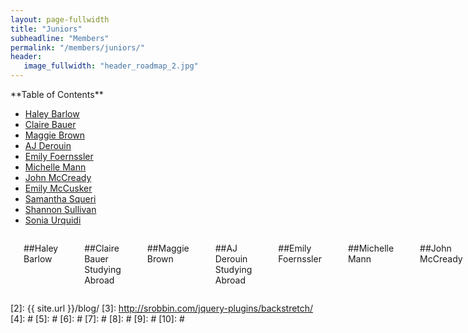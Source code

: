 ```yaml
---
layout: page-fullwidth
title: "Juniors"
subheadline: "Members"
permalink: "/members/juniors/"
header:
   image_fullwidth: "header_roadmap_2.jpg"
---
```

<div class="row">
<div class="medium-4 medium-push-8 columns" markdown="1">
<div class="panel radius" markdown="1">
**Table of Contents**

* <a href="#haley_barlow">Haley Barlow</a>
* <a href="#claire_bauer">Claire Bauer</a>
* <a href="#maggie_brown">Maggie Brown</a>
* <a href="#aj_derouin">AJ Derouin</a>
* <a href="#emily_foernssler">Emily Foernssler</a>
* <a href="#michelle_mann">Michelle Mann</a>
* <a href="#john_mccready">John McCready</a>
* <a href="#emily_mccusker">Emily McCusker</a>
* <a href="#samantha_squeri">Samantha Squeri</a>
* <a href="#shannon_sullivan">Shannon Sullivan</a>
* <a href="#sonia_urquidi">Sonia Urquidi</a>
</div>
</div><!-- /.medium-4.columns -->



<div class="medium-8 medium-pull-4 columns" markdown="1">


<a name="haley_barlow"></a> 

##Haley Barlow




<a name="claire_bauer"></a>

##Claire Bauer
Studying Abroad





<a name="maggie_brown"></a>

##Maggie Brown





<a name="aj_derouin"></a>

##AJ Derouin
Studying Abroad





<a name="emily_foernssler"></a>

##Emily Foernssler





<a name="michelle_mann"></a>

##Michelle Mann





<a name="john_mccready"></a>

##John McCready





<a name="emily_mccusker"></a>

##Emily McCusker






<a name="samantha_squeri"></a>

##Samantha Squeri





<a name="shannon_sullivan"></a>

##Shannon Sullivan







<a name="sonia_urquidi"></a>

##Sonia Urquidi
Studying Abroad





</div><!-- /.medium-8.columns -->
</div><!-- /.row -->

 [1]: http://kramdown.gettalong.org/converter/html.html#toc
 [2]: {{ site.url }}/blog/
 [3]: http://srobbin.com/jquery-plugins/backstretch/
 [4]: #
 [5]: #
 [6]: #
 [7]: #
 [8]: #
 [9]: #
 [10]: #